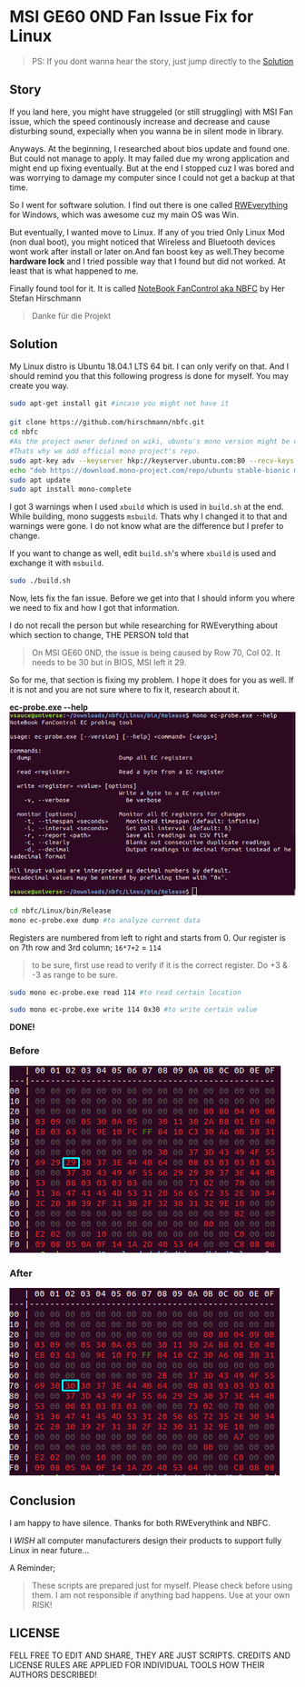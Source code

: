 # MSI GE60 0ND Fan Issue Fix for Linux
> PS: If you dont wanna hear the story, just jump directly to the [Solution](#solution)
## Story

If you land here, you might have struggeled (or still struggling) with MSI Fan issue, which the speed continously increase and decrease and cause disturbing sound, expecially when you wanna be in silent mode in library.

Anyways. At the beginning, I researched about bios update and found one. But could not manage to apply. It may failed due my wrong application and might end up fixing eventually. But at the end I stopped cuz I was bored and was worrying to damage my computer since I could not get a backup at that time.

So I went for software solution. I find out there is one called [RWEverything](http://rweverything.com/) for Windows, which was awesome cuz my main OS was Win.

But eventually, I wanted move to Linux. If any of you tried Only Linux Mod (non dual boot), you might noticed that Wireless and Bluetooth devices wont work after install or later on.And fan boost key as well.They become **hardware lock** and I tried possible way that I found but did not worked. At least that is what happened to me.

Finally found tool for it. It is called [NoteBook FanControl aka NBFC](https://github.com/hirschmann/nbfc/) by Her Stefan Hirschmann 
> Danke für die Projekt
 




## Solution
My Linux distro is Ubuntu 18.04.1 LTS 64 bit. I can only verify on that. And I should remind you that this following progress is done for myself. You may create you way.
```bash
sudo apt-get install git #incase you might not have it

git clone https://github.com/hirschmann/nbfc.git
cd nbfc
#As the project owner defined on wiki, ubuntu's mono version might be old.
#Thats why we add official mono project's repo.
sudo apt-key adv --keyserver hkp://keyserver.ubuntu.com:80 --recv-keys 3FA7E0328081BFF6A14DA29AA6A19B38D3D831EF
echo "deb https://download.mono-project.com/repo/ubuntu stable-bionic main" | sudo tee /etc/apt/sources.list.d/mono-official-stable.list
sudo apt update
sudo apt install mono-complete
```
I got 3 warnings when I used `xbuild` which is used in `build.sh` at the end. While building, mono suggests `msbuild`. Thats why I changed it to that and warnings were gone. I do not know what are the difference but I prefer to change. 

If you want to change as well, edit `build.sh`'s where `xbuild` is used and exchange it with `msbuild`.

```bash
sudo ./build.sh
```

Now, lets fix the fan issue. Before we get into that I should inform you where we need to fix and how I got that information.

I do not recall the person but while researching for RWEverything about which section to change, THE PERSON told that
>On MSI GE60 0ND, the issue is being caused by Row 70, Col 02. It needs to be 30 but in BIOS, MSI left it 29.

So for me, that section is fixing my problem. I hope it does for you as well. If it is not and you are not sure where to fix it, research about it.

**ec-probe.exe --help**
![](ec-probe-help.png)

```bash
cd nbfc/Linux/bin/Release
mono ec-probe.exe dump #to analyze current data
```

Registers are numbered from left to right and starts from 0.
Our register is on 7th row and 3rd column; `16*7+2` = `114`
> to be sure, first use read to verify if it is the correct register. Do +3 & -3 as range to be sure.

```bash
sudo mono ec-probe.exe read 114 #to read certain location
```

```bash
sudo mono ec-probe.exe write 114 0x30 #to write certain value
```
**DONE!**

### Before
![](ec-probe-before.png)


### After
![](ec-probe-after.png)

## Conclusion

I am happy to have silence. Thanks for both RWEverythink and NBFC.

I *WISH* all computer manufacturers design their products to support fully Linux in near future...

A Reminder;
>These scripts are prepared just for myself. Please check before using them. I am not responsible if anything bad happens. Use at your own RISK!

## LICENSE

FELL FREE TO EDIT AND SHARE, THEY ARE JUST SCRIPTS. CREDITS AND LICENSE RULES ARE APPLIED FOR INDIVIDUAL TOOLS HOW THEIR AUTHORS DESCRIBED!